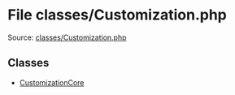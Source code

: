 File classes/Customization.php
=========

Source: [classes/Customization.php](https://github.com/PrestaShop/PrestaShop/blob/1.5.5.0/classes/Customization.php)


Classes
-------

* [CustomizationCore](class.CustomizationCore.md)

